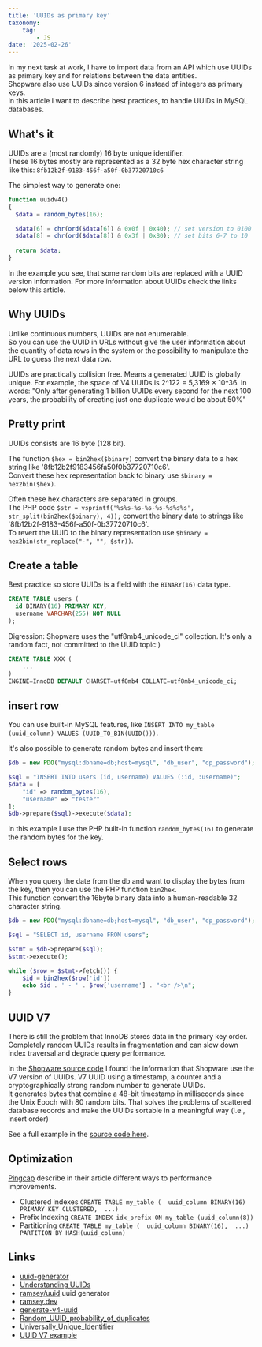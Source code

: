 ```yaml
---
title: 'UUIDs as primary key'
taxonomy:
    tag:
        - JS
date: '2025-02-26'
---
```


In my next task at work, I have to import data from an API which use UUIDs as primary key and for relations between the data entities.    
Shopware also use UUIDs since version 6 instead of integers as primary keys.    
In this article I want to describe best practices, to handle UUIDs in MySQL databases.

## What's it

UUIDs are a (most randomly) 16 byte unique identifier.    
These 16 bytes mostly are represented as a 32 byte hex character string like this: ```8fb12b2f-9183-456f-a50f-0b37720710c6```   

The simplest way to generate one:

```php
function uuidv4()
{
  $data = random_bytes(16);

  $data[6] = chr(ord($data[6]) & 0x0f | 0x40); // set version to 0100
  $data[8] = chr(ord($data[8]) & 0x3f | 0x80); // set bits 6-7 to 10
    
  return $data;
}
```

In the example you see, that some random bits are replaced with a UUID version information.
For more information about UUIDs check the links below this article.

## Why UUIDs
   
Unlike continuous numbers, UUIDs are not enumerable.    
So you can use the UUID in URLs without give the user information about the quantity of data rows in the system or the possibility to manipulate the URL to guess the next data row.

UUIDs are practically collision free. Means a generated UUID is globally unique. 
For example, the space of V4 UUIDs is 2^122 = 5,3169 × 10^36.
In words: "Only after generating 1 billion UUIDs every second for the next 100 years, the probability of creating just one duplicate would be about 50%"


## Pretty print

UUIDs consists are 16 byte (128 bit).

The function ```$hex = bin2hex($binary)``` convert the binary data to a hex string like '8fb12b2f9183456fa50f0b37720710c6'.    
Convert these hex representation back to binary use ```$binary = hex2bin($hex)```.

Often these hex characters are separated in groups.    
The PHP code ```$str = vsprintf('%s%s-%s-%s-%s-%s%s%s', str_split(bin2hex($binary), 4));``` convert the binary data to strings like '8fb12b2f-9183-456f-a50f-0b37720710c6'.    
To revert the UUID to the binary representation use ```$binary =  hex2bin(str_replace("-", "", $str))```.

## Create a table

Best practice so store UUIDs is a field with the ```BINARY(16)``` data type.

```sql
CREATE TABLE users (
  id BINARY(16) PRIMARY KEY,
  username VARCHAR(255) NOT NULL
);
```

Digression: Shopware uses the "utf8mb4_unicode_ci" collection. It's only a random fact, not committed to the UUID topic:)

```sql
CREATE TABLE XXX (
    ...
) 
ENGINE=InnoDB DEFAULT CHARSET=utf8mb4 COLLATE=utf8mb4_unicode_ci;
```

## insert row

You can use built-in MySQL features, like ```INSERT INTO my_table (uuid_column) VALUES (UUID_TO_BIN(UUID()))```.

It's also possible to generate random bytes and insert them:
```php
$db = new PDO("mysql:dbname=db;host=mysql", "db_user", "dp_password");

$sql = "INSERT INTO users (id, username) VALUES (:id, :username)";
$data = [
    "id" => random_bytes(16),
    "username" => "tester"
];
$db->prepare($sql)->execute($data);
```

In this example I use the PHP built-in function ```random_bytes(16)``` to generate the random bytes for the key.

## Select rows

When you query the date from the db and want to display the bytes from the key, then you can use the PHP function ```bin2hex```.    
This function convert the 16byte binary data into a human-readable 32 character string.

```php
$db = new PDO("mysql:dbname=db;host=mysql", "db_user", "dp_password");

$sql = "SELECT id, username FROM users";

$stmt = $db->prepare($sql);
$stmt->execute();

while ($row = $stmt->fetch()) {
    $id = bin2hex($row['id'])
    echo $id . ' - ' . $row['username'] . "<br />\n";
}
```

## UUID V7

There is still the problem that InnoDB stores data in the primary key order. Completely random UUIDs results in fragmentation and can slow down index traversal and degrade query performance.

In the [Shopware source code](https://github.com/shopware/shopware/blob/d9391e13ac343f1164b3543f508541dec1682657/src/Core/Framework/Uuid/Uuid.php#L47) I found the information that Shopware use the V7 version of UUIDs.
V7 UUID using a timestamp, a counter and a cryptographically strong random number to generate UUIDs.   
It generates bytes that combine a 48-bit timestamp in milliseconds since the Unix Epoch with 80 random bits.
That solves the problems of scattered database records and make the UUIDs sortable in a meaningful way (i.e., insert order)

See a full example in the [source code here](https://github.com/falk-m/blog/tree/master/posts/2025-02-26-uuids).

## Optimization

[Pingcap](https://www.pingcap.com/article/mastering-uuid-storage-in-mysql/) describe in their article different ways to performance improvements.

- Clustered indexes ```CREATE TABLE my_table (  uuid_column BINARY(16) PRIMARY KEY CLUSTERED,  ...)```
- Prefix Indexing ```CREATE INDEX idx_prefix ON my_table (uuid_column(8))```
- Partitioning ```CREATE TABLE my_table (  uuid_column BINARY(16),  ...) PARTITION BY HASH(uuid_column)```

## Links

- [uuid-generator](https://it-tools.tech/uuid-generator)
- [Understanding UUIDs](https://www.pingcap.com/article/mastering-uuid-storage-in-mysql/)
- [ramsey/uuid](https://github.com/ramsey/uuid) uuid generator
- [ramsey.dev](https://uuid.ramsey.dev/en/stable/database.html)
- [generate-v4-uuid](https://stackoverflow.com/questions/2040240/php-function-to-generate-v4-uuid)
- [Random_UUID_probability_of_duplicates](https://en.wikipedia.org/wiki/Universally_unique_identifier#Random_UUID_probability_of_duplicates)
- [Universally_Unique_Identifier](https://de.wikipedia.org/wiki/Universally_Unique_Identifier)
- [UUID V7 example](https://github.com/falk-m/blog/tree/master/posts/2025-02-26-uuids)
